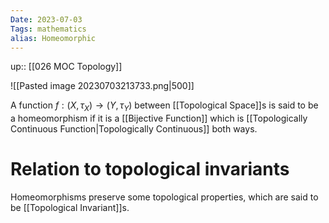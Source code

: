 ```yaml
---
Date: 2023-07-03
Tags: mathematics
alias: Homeomorphic
---
```

up:: [[026 MOC Topology]]

![[Pasted image 20230703213733.png|500]]

A function $f: (X, \tau_X) \to (Y, \tau_Y)$ between [[Topological Space]]s is said to be a homeomorphism if it is a [[Bijective Function]] which is [[Topologically Continuous Function|Topologically Continuous]] both ways.

# Relation to topological invariants
Homeomorphisms preserve some topological properties, which are said to be [[Topological Invariant]]s.